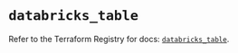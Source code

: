 # `databricks_table`

Refer to the Terraform Registry for docs: [`databricks_table`](https://registry.terraform.io/providers/databricks/databricks/1.47.0/docs/resources/table).
